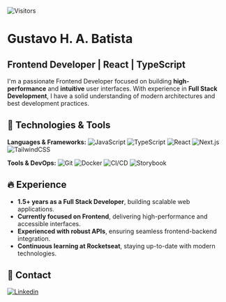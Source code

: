 ![Visitors](https://visitor-badge.laobi.icu/badge?page_id=gustavohdab)

# Gustavo H. A. Batista

## Frontend Developer | React | TypeScript

I'm a passionate Frontend Developer focused on building **high-performance** and **intuitive** user interfaces. With experience in **Full Stack Development**, I have a solid understanding of modern architectures and best development practices.

## 🔧 Technologies & Tools

**Languages & Frameworks:**
![JavaScript](https://img.shields.io/badge/Code-JavaScript-informational?style=flat&logo=javascript&logoColor=&color=6aa6f8)
![TypeScript](https://img.shields.io/badge/Code-TypeScript-informational?style=flat&logo=typescript&logoColor=&color=6aa6f8)
![React](https://img.shields.io/badge/Lib-React-informational?style=flat&logo=react&logoColor=&color=6aa6f8)
![Next.js](https://img.shields.io/badge/Framework-Next.js-informational?style=flat&logo=Next.js&logoColor=black&color=6aa6f8)
![TailwindCSS](https://img.shields.io/badge/Lib-TailwindCSS-informational?style=flat&logo=tailwind-css&logoColor=&color=6aa6f8)

**Tools & DevOps:**
![Git](https://img.shields.io/badge/Version%20Control-Git-informational?style=flat&logo=git&logoColor=&color=6aa6f8)
![Docker](https://img.shields.io/badge/Containerization-Docker-informational?style=flat&logo=docker&logoColor=&color=6aa6f8)
![CI/CD](https://img.shields.io/badge/DevOps-CI/CD-informational?style=flat&logo=github-actions&logoColor=&color=6aa6f8)
![Storybook](https://img.shields.io/badge/UI-Storybook-informational?style=flat&logo=storybook&logoColor=&color=6aa6f8)

## 🔥 Experience

- **1.5+ years as a Full Stack Developer**, building scalable web applications.
- **Currently focused on Frontend**, delivering high-performance and accessible interfaces.
- **Experienced with robust APIs**, ensuring seamless frontend-backend integration.
- **Continuous learning at Rocketseat**, staying up-to-date with modern technologies.

## 📩 Contact

[![Linkedin](https://img.shields.io/badge/-gustavohbatista-blue?style=flat-square&logo=linkedin&logoColor=white)](https://www.linkedin.com/in/gustavo-h-batista/)
